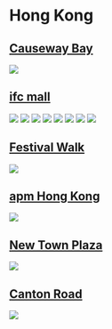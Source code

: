 
# Hong Kong

## [Causeway Bay](https://www.apple.com/hk/en/retail/causewaybay/)
<img src="https://www.apple.com/hk/en/retail/causewaybay/images/hero_large_2x.jpg"/>

## [ifc mall](https://www.apple.com/hk/en/retail/ifcmall/)
<img src="https://www.apple.com/hk/en/retail/ifcmall/images/hero_large_2x.jpg"/>
<img src="https://www.apple.com/hk/en/retail/store/images/galleries/ifcmall/images/ifcmall_gallery_image2_large_2x.jpg"/>
<img src="https://www.apple.com/hk/en/retail/store/images/galleries/ifcmall/images/ifcmall_gallery_image3_large_2x.jpg"/>
<img src="https://www.apple.com/hk/en/retail/store/images/galleries/ifcmall/images/ifcmall_gallery_image4_large_2x.jpg"/>
<img src="https://www.apple.com/hk/en/retail/store/images/galleries/ifcmall/images/ifcmall_gallery_image5_large_2x.jpg"/>
<img src="https://www.apple.com/hk/en/retail/store/images/galleries/ifcmall/images/ifcmall_gallery_image6_large_2x.jpg"/>
<img src="https://www.apple.com/hk/en/retail/store/images/galleries/ifcmall/images/ifcmall_gallery_image7_large_2x.jpg"/>
<img src="https://www.apple.com/hk/en/retail/store/images/galleries/ifcmall/images/ifcmall_gallery_image8_large_2x.jpg"/>

## [Festival Walk](https://www.apple.com/hk/en/retail/festivalwalk/)
<img src="https://www.apple.com/hk/en/retail/festivalwalk/images/hero_large_2x.jpg"/>

## [apm Hong Kong](https://www.apple.com/hk/en/retail/apmhongkong/)
<img src="https://www.apple.com/hk/en/retail/apmhongkong/images/hero_large_2x.jpg"/>

## [New Town Plaza](https://www.apple.com/hk/en/retail/newtownplaza/)
<img src="https://www.apple.com/hk/en/retail/newtownplaza/images/hero_large_2x.jpg"/>

## [Canton Road](https://www.apple.com/hk/en/retail/cantonroad/)
<img src="https://www.apple.com/hk/en/retail/cantonroad/images/hero_large_2x.jpg"/>
